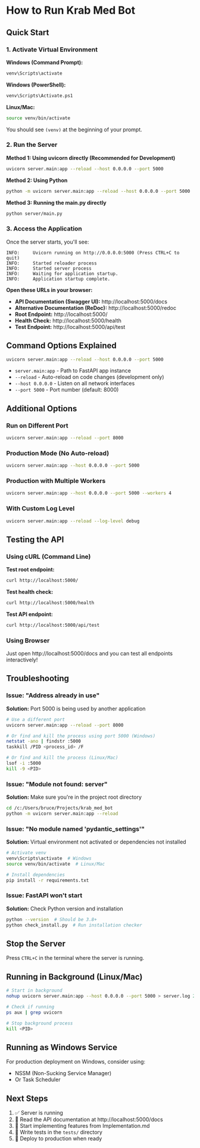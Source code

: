 # How to Run Krab Med Bot

## Quick Start

### 1. Activate Virtual Environment

**Windows (Command Prompt):**

```bash
venv\Scripts\activate
```

**Windows (PowerShell):**

```bash
venv\Scripts\Activate.ps1
```

**Linux/Mac:**

```bash
source venv/bin/activate
```

You should see `(venv)` at the beginning of your prompt.

### 2. Run the Server

**Method 1: Using uvicorn directly (Recommended for Development)**

```bash
uvicorn server.main:app --reload --host 0.0.0.0 --port 5000
```

**Method 2: Using Python**

```bash
python -m uvicorn server.main:app --reload --host 0.0.0.0 --port 5000
```

**Method 3: Running the main.py directly**

```bash
python server/main.py
```

### 3. Access the Application

Once the server starts, you'll see:

```
INFO:     Uvicorn running on http://0.0.0.0:5000 (Press CTRL+C to quit)
INFO:     Started reloader process
INFO:     Started server process
INFO:     Waiting for application startup.
INFO:     Application startup complete.
```

**Open these URLs in your browser:**

- **API Documentation (Swagger UI):** http://localhost:5000/docs
- **Alternative Documentation (ReDoc):** http://localhost:5000/redoc
- **Root Endpoint:** http://localhost:5000/
- **Health Check:** http://localhost:5000/health
- **Test Endpoint:** http://localhost:5000/api/test

## Command Options Explained

```bash
uvicorn server.main:app --reload --host 0.0.0.0 --port 5000
```

- `server.main:app` - Path to FastAPI app instance
- `--reload` - Auto-reload on code changes (development only)
- `--host 0.0.0.0` - Listen on all network interfaces
- `--port 5000` - Port number (default: 8000)

## Additional Options

### Run on Different Port

```bash
uvicorn server.main:app --reload --port 8000
```

### Production Mode (No Auto-reload)

```bash
uvicorn server.main:app --host 0.0.0.0 --port 5000
```

### Production with Multiple Workers

```bash
uvicorn server.main:app --host 0.0.0.0 --port 5000 --workers 4
```

### With Custom Log Level

```bash
uvicorn server.main:app --reload --log-level debug
```

## Testing the API

### Using cURL (Command Line)

**Test root endpoint:**

```bash
curl http://localhost:5000/
```

**Test health check:**

```bash
curl http://localhost:5000/health
```

**Test API endpoint:**

```bash
curl http://localhost:5000/api/test
```

### Using Browser

Just open http://localhost:5000/docs and you can test all endpoints interactively!

## Troubleshooting

### Issue: "Address already in use"

**Solution:** Port 5000 is being used by another application

```bash
# Use a different port
uvicorn server.main:app --reload --port 8000

# Or find and kill the process using port 5000 (Windows)
netstat -ano | findstr :5000
taskkill /PID <process_id> /F

# Or find and kill the process (Linux/Mac)
lsof -i :5000
kill -9 <PID>
```

### Issue: "Module not found: server"

**Solution:** Make sure you're in the project root directory

```bash
cd /c:/Users/bruce/Projects/krab_med_bot
python -m uvicorn server.main:app --reload
```

### Issue: "No module named 'pydantic_settings'"

**Solution:** Virtual environment not activated or dependencies not installed

```bash
# Activate venv
venv\Scripts\activate  # Windows
source venv/bin/activate  # Linux/Mac

# Install dependencies
pip install -r requirements.txt
```

### Issue: FastAPI won't start

**Solution:** Check Python version and installation

```bash
python --version  # Should be 3.8+
python check_install.py  # Run installation checker
```

## Stop the Server

Press `CTRL+C` in the terminal where the server is running.

## Running in Background (Linux/Mac)

```bash
# Start in background
nohup uvicorn server.main:app --host 0.0.0.0 --port 5000 > server.log 2>&1 &

# Check if running
ps aux | grep uvicorn

# Stop background process
kill <PID>
```

## Running as Windows Service

For production deployment on Windows, consider using:

- NSSM (Non-Sucking Service Manager)
- Or Task Scheduler

## Next Steps

1. ✅ Server is running
2. 📖 Read the API documentation at http://localhost:5000/docs
3. 🔨 Start implementing features from Implementation.md
4. 🧪 Write tests in the `tests/` directory
5. 🚀 Deploy to production when ready
